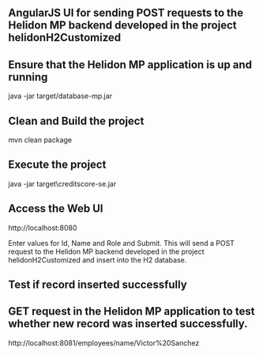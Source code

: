 ## AngularJS UI for sending POST requests to the Helidon MP backend developed in the project helidonH2Customized
## Ensure that the Helidon MP application is up and running
java -jar target/database-mp.jar

## Clean and Build the project
mvn clean package

## Execute the project
java -jar target\creditscore-se.jar

## Access the Web UI
http://localhost:8080

Enter values for Id, Name and Role and Submit.  This will send a POST request to the Helidon MP backend developed in the project helidonH2Customized and insert into the H2 database.

## Test if record inserted successfully
## GET request in the Helidon MP application to test whether new record was inserted successfully.
http://localhost:8081/employees/name/Victor%20Sanchez


